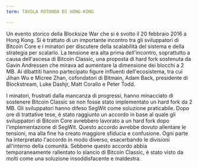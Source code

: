 ```yaml
---
term: TAVOLA ROTONDA DI HONG-KONG

---
```

Un evento storico della Blocksize War che si è svolto il 20 febbraio 2016 a Hong Kong. Si è trattato di un importante incontro tra gli sviluppatori di Bitcoin Core e i minatori per discutere della scalabilità del sistema e della strategia per scalarlo. La tensione era alta prima dell'incontro, soprattutto a causa dell'ascesa di Bitcoin Classic, una proposta di hard fork sostenuta da Gavin Andressen che mirava ad aumentare la dimensione dei blocchi a 2 MB. Ai dibattiti hanno partecipato figure influenti dell'ecosistema, tra cui Jihan Wu e Micree Zhan, cofondatori di Bitmain, Adam Back, presidente di Blockstream, Luke Dashjr, Matt Corallo e Peter Todd.

I minatori, frustrati dalla mancanza di progressi, hanno minacciato di sostenere Bitcoin Classic se non fosse stato implementato un hard fork da 2 MB. Gli sviluppatori hanno difeso SegWit come soluzione praticabile. Dopo ore di trattative tese, è stato raggiunto un accordo in base al quale gli sviluppatori di Bitcoin Core avrebbero lavorato a un hard fork dopo l'implementazione di SegWit. Questo accordo avrebbe dovuto allentare le tensioni, ma alla fine ha creato maggiore sfiducia e confusione. Ogni parte ha interpretato l'accordo in modo diverso, esacerbando le divisioni all'interno della comunità. Sebbene questo accordo abbia temporaneamente rallentato lo slancio di Bitcoin Classic, è stato visto da molti come una soluzione insoddisfacente e maldestra.